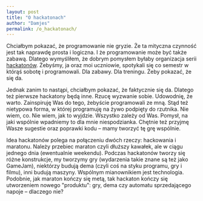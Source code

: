 ```yaml
---
layout: post
title: "O hackatonach"
author: "Damjes"
permalink: /o_hackatonach/
---
```


Chciałbym pokazać, że programowanie nie gryzie. Że ta mityczna czynność jest tak naprawdę prosta i logiczna. I że programowanie może być także zabawą. Dlatego wymyśliłem, że dobrym pomysłem byłaby organizacja serii [hackatonów](https://pl.wikipedia.org/wiki/Hackathon). Żebyśmy, ja oraz moi uczniowie, spotykali się co semestr w którąś sobotę i programowali. Dla zabawy. Dla treningu. Żeby pokazać, że się da.

Jednak zanim to nastąpi, chciałbym pokazać, że faktycznie się da. Dlatego też pierwsze hackatony będą inne. Rzucę wyzwanie sobie. Udowodnię, że warto. Zainspiruję Was do tego, żebyście programowali ze mną. Stąd też nietypowa forma, w której programuję na żywo podpięty do rzutnika. Nie wiem, co. Nie wiem, jak to wyjdzie. Wszystko zależy od Was. Pomysł, na jaki wspólnie wpadniemy to dla mnie niespodzianka. Chętnie też przyjmę Wasze sugestie oraz poprawki kodu – mamy tworzyć tę grę wspólnie.

Idea hackatonów polega na połączeniu dwóch rzeczy: hackowania i maratonu. Należy przebiec maraton czyli dłuższy kawałek, ale w ciągu jednego dnia (ewentualnie weekendu). Podczas hackatonów tworzy się różne konstrukcje, my tworzymy gry (wydarzenia takie znane są też jako GameJam), niektórzy budują dema (czyli coś na styku programu, gry i filmu), inni budują maszyny. Wspólnym mianownikiem jest technologia. Podobnie, jak maraton kończy się metą, tak hackaton kończy się utworzeniem nowego "produktu": gry, dema czy automatu sprzedającego napoje – dlaczego nie?
